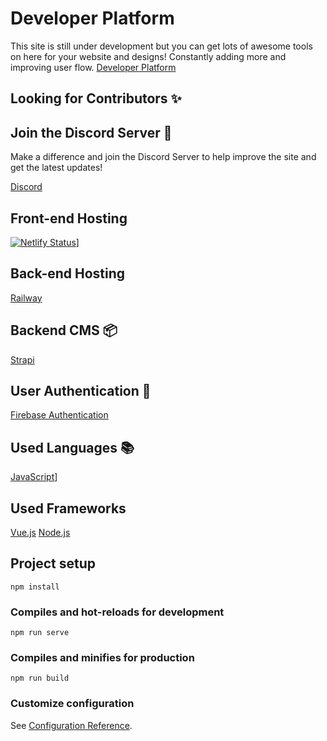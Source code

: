 # Developer Platform

This site is still under development but you can get lots of awesome tools on here for your website and designs! 
Constantly adding more and improving user flow.
[Developer Platform](https://developerplatform.net/)

## Looking for Contributors ✨

## Join the Discord Server 🎉
Make a difference and join the Discord Server to help improve the site and get the latest updates!

[Discord](https://discord.com/invite/3nfeEgcYgh)


## Front-end Hosting
[![Netlify Status](https://api.netlify.com/api/v1/badges/2b59b341-4ba0-4c1d-8159-e0b8b49752f5/deploy-status)](https://app.netlify.com/sites/developerplatform/deploys)]


## Back-end Hosting
[Railway](https://img.shields.io/badge/Railway-0B0D0E.svg?style=for-the-badge&logo=Railway&logoColor=white)

## Backend CMS 📦
[Strapi](https://img.shields.io/badge/Strapi-2F2E8B.svg?style=for-the-badge&logo=Strapi&logoColor=white)

## User Authentication 🔐
[Firebase Authentication](https://img.shields.io/badge/Firebase-FFCA28.svg?style=for-the-badge&logo=Firebase&logoColor=black)

## Used Languages 📚
[JavaScript](https://img.shields.io/badge/JavaScript-F7DF1E.svg?style=for-the-badge&logo=JavaScript&logoColor=black)]

## Used Frameworks
[Vue.js](https://img.shields.io/badge/Vue.js-4FC08D.svg?style=for-the-badge&logo=vuedotjs&logoColor=white)
[Node.js](https://img.shields.io/badge/Node.js-339933.svg?style=for-the-badge&logo=nodedotjs&logoColor=white)

## Project setup
```
npm install
```

### Compiles and hot-reloads for development
```
npm run serve
```

### Compiles and minifies for production
```
npm run build
```

### Customize configuration
See [Configuration Reference](https://cli.vuejs.org/config/).
